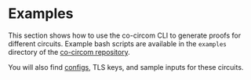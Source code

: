 # Examples

This section shows how to use the co-circom CLI to generate proofs for different
circuits. Example bash scripts are available in the `examples` directory of the
[co-circom repository](https://github.com/TaceoLabs/collaborative-circom/tree/main/co-circom/co-circom/examples).

You will also find [configs](./config.md), TLS keys, and sample
inputs for these circuits.
